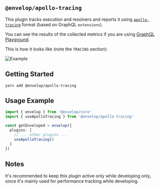 ## `@envelop/apollo-tracing`

This plugin tracks execution and resolvers and reports it using [`apollo-tracing`](https://github.com/apollographql/apollo-server/tree/main/packages/apollo-tracing) format (based on GraphQL `extensions`).

You can see the results of the collected metrics if you are using [GraphQL Playground](https://github.com/graphql/graphql-playground).

This is how it looks like (note the `TRACING` section):

![Example](./example.png)

## Getting Started

```
yarn add @envelop/apollo-tracing
```

## Usage Example

```ts
import { envelop } from '@envelop/core'
import { useApolloTracing } from '@envelop/apollo-tracing'

const getEnveloped = envelop({
  plugins: [
    // ... other plugins ...
    useApolloTracing()
  ]
})
```

## Notes

It's recommended to keep this plugin active only while developing only, since it's mainly used for performance tracking while developing.
